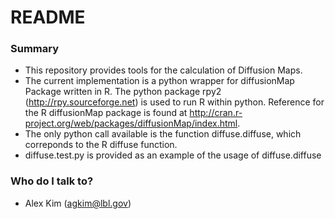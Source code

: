# README #


### Summary ###

* This repository provides tools for the calculation of Diffusion
Maps. 
* The current implementation is a python wrapper for diffusionMap
Package written in R.  The python package rpy2 (http://rpy.sourceforge.net)
is used to run R within python.  Reference for the R diffusionMap
 package is found at http://cran.r-project.org/web/packages/diffusionMap/index.html.
* The only python call available is the function diffuse.diffuse, which
correponds to the R diffuse function.
* diffuse.test.py is provided as an example of the usage of diffuse.diffuse

### Who do I talk to? ###

* Alex Kim (agkim@lbl.gov)
